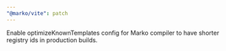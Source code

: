 ```yaml
---
"@marko/vite": patch
---
```


Enable optimizeKnownTemplates config for Marko compiler to have shorter registry ids in production builds.
